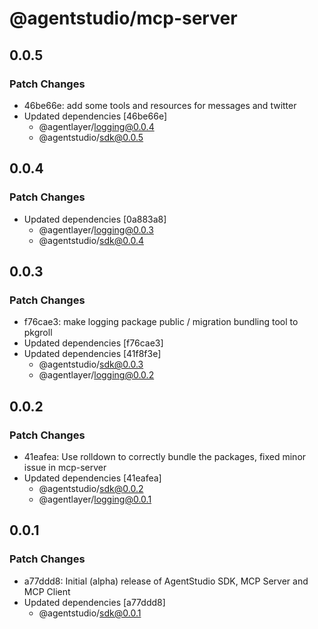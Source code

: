 # @agentstudio/mcp-server

## 0.0.5

### Patch Changes

- 46be66e: add some tools and resources for messages and twitter
- Updated dependencies [46be66e]
  - @agentlayer/logging@0.0.4
  - @agentstudio/sdk@0.0.5

## 0.0.4

### Patch Changes

- Updated dependencies [0a883a8]
  - @agentlayer/logging@0.0.3
  - @agentstudio/sdk@0.0.4

## 0.0.3

### Patch Changes

- f76cae3: make logging package public / migration bundling tool to pkgroll
- Updated dependencies [f76cae3]
- Updated dependencies [41f8f3e]
  - @agentstudio/sdk@0.0.3
  - @agentlayer/logging@0.0.2

## 0.0.2

### Patch Changes

- 41eafea: Use rolldown to correctly bundle the packages, fixed minor issue in mcp-server
- Updated dependencies [41eafea]
  - @agentstudio/sdk@0.0.2
  - @agentlayer/logging@0.0.1

## 0.0.1

### Patch Changes

- a77ddd8: Initial (alpha) release of AgentStudio SDK, MCP Server and MCP Client
- Updated dependencies [a77ddd8]
  - @agentstudio/sdk@0.0.1
